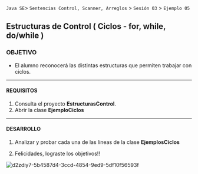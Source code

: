 
`Java SE`> `Sentencias Control, Scanner, Arreglos` > `Sesión 03` > `Ejemplo 05`

## Estructuras de Control ( Ciclos - for, while, do/while )

### OBJETIVO

- El alumno reconocerá las distintas estructuras que permiten trabajar con ciclos.

<hr> 

#### REQUISITOS

1. Consulta el proyecto <b>EstructurasControl</b>.
2. Abrir la clase <b>EjemploCiclos</b>

<hr>

#### DESARROLLO

1. Analizar y probar cada una de las líneas de la clase <b>EjemplosCiclos</b>

2. Felicidades, lograste los objetivos!!

![d2zdiy7-5b4587d4-3ccd-4854-9ed9-5df10f56593f](https://user-images.githubusercontent.com/56565204/67425280-51a5c600-f59d-11e9-9baf-5ef3aeca8a11.png)

